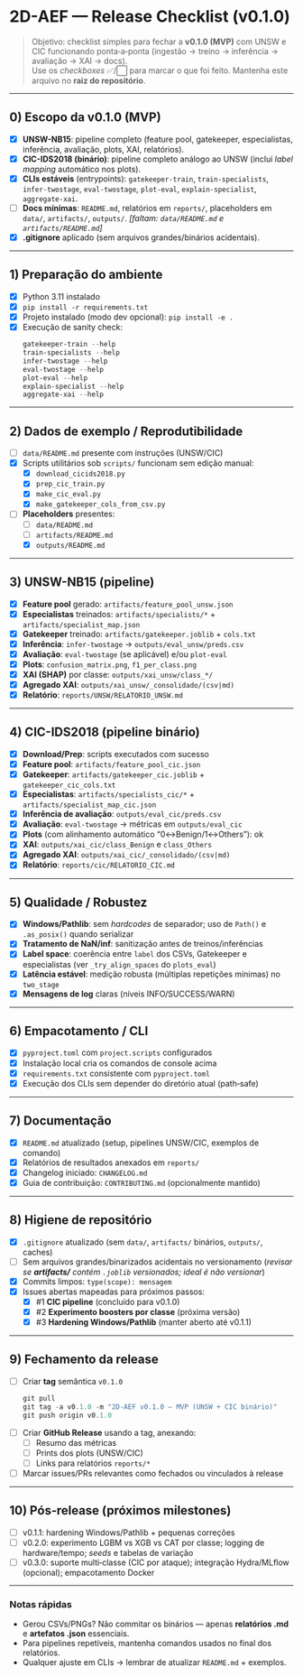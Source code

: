 # 2D-AEF — Release Checklist (v0.1.0)

> Objetivo: checklist simples para fechar a **v0.1.0 (MVP)** com UNSW e CIC funcionando ponta‑a‑ponta (ingestão → treino → inferência → avaliação → XAI → docs).  
> Use os _checkboxes_ ✅/⬜ para marcar o que foi feito. Mantenha este arquivo no **raiz do repositório**.

---

## 0) Escopo da v0.1.0 (MVP)
- [x] **UNSW-NB15**: pipeline completo (feature pool, gatekeeper, especialistas, inferência, avaliação, plots, XAI, relatórios).
- [x] **CIC-IDS2018 (binário)**: pipeline completo análogo ao UNSW (inclui _label mapping_ automático nos plots).
- [x] **CLIs estáveis** (entrypoints): `gatekeeper-train`, `train-specialists`, `infer-twostage`, `eval-twostage`, `plot-eval`, `explain-specialist`, `aggregate-xai`.
- [ ] **Docs mínimas**: `README.md`, relatórios em `reports/`, placeholders em `data/`, `artifacts/`, `outputs/`. _[faltam: `data/README.md` e `artifacts/README.md`]_ 
- [x] **.gitignore** aplicado (sem arquivos grandes/binários acidentais).

---

## 1) Preparação do ambiente
- [x] Python 3.11 instalado
- [x] `pip install -r requirements.txt`
- [x] Projeto instalado (modo dev opcional): `pip install -e .`
- [x] Execução de sanity check:
  ```powershell
  gatekeeper-train --help
  train-specialists --help
  infer-twostage --help
  eval-twostage --help
  plot-eval --help
  explain-specialist --help
  aggregate-xai --help
  ```

---

## 2) Dados de exemplo / Reprodutibilidade
- [ ] `data/README.md` presente com instruções (UNSW/CIC)
- [x] Scripts utilitários sob `scripts/` funcionam sem edição manual:
  - [x] `download_cicids2018.py`
  - [x] `prep_cic_train.py`
  - [x] `make_cic_eval.py`
  - [x] `make_gatekeeper_cols_from_csv.py`
- [ ] **Placeholders** presentes:
  - [ ] `data/README.md`
  - [ ] `artifacts/README.md`
  - [x] `outputs/README.md`

---

## 3) UNSW-NB15 (pipeline)
- [x] **Feature pool** gerado: `artifacts/feature_pool_unsw.json`
- [x] **Especialistas** treinados: `artifacts/specialists/*` + `artifacts/specialist_map.json`
- [x] **Gatekeeper** treinado: `artifacts/gatekeeper.joblib` + `cols.txt`
- [x] **Inferência**: `infer-twostage` → `outputs/eval_unsw/preds.csv`
- [x] **Avaliação**: `eval-twostage` (se aplicável) e/ou `plot-eval`
- [x] **Plots**: `confusion_matrix.png`, `f1_per_class.png`
- [x] **XAI (SHAP)** por classe: `outputs/xai_unsw/class_*/`
- [x] **Agregado XAI**: `outputs/xai_unsw/_consolidado/(csv|md)`
- [x] **Relatório**: `reports/UNSW/RELATORIO_UNSW.md`

---

## 4) CIC-IDS2018 (pipeline binário)
- [x] **Download/Prep**: scripts executados com sucesso
- [x] **Feature pool**: `artifacts/feature_pool_cic.json`
- [x] **Gatekeeper**: `artifacts/gatekeeper_cic.joblib` + `gatekeeper_cic_cols.txt`
- [x] **Especialistas**: `artifacts/specialists_cic/*` + `artifacts/specialist_map_cic.json`
- [x] **Inferência de avaliação**: `outputs/eval_cic/preds.csv`
- [x] **Avaliação**: `eval-twostage` → métricas em `outputs/eval_cic`
- [x] **Plots** (com alinhamento automático “0↔Benign/1↔Others”): ok
- [x] **XAI**: `outputs/xai_cic/class_Benign` e `class_Others`
- [x] **Agregado XAI**: `outputs/xai_cic/_consolidado/(csv|md)`
- [x] **Relatório**: `reports/cic/RELATORIO_CIC.md`

---

## 5) Qualidade / Robustez
- [x] **Windows/Pathlib**: sem _hardcodes_ de separador; uso de `Path()` e `.as_posix()` quando serializar
- [x] **Tratamento de NaN/inf**: sanitização antes de treinos/inferências
- [x] **Label space**: coerência entre `label` dos CSVs, Gatekeeper e especialistas (ver `_try_align_spaces` do `plots_eval`)
- [x] **Latência estável**: medição robusta (múltiplas repetições mínimas) no `two_stage`
- [x] **Mensagens de log** claras (níveis INFO/SUCCESS/WARN)

---

## 6) Empacotamento / CLI
- [x] `pyproject.toml` com `project.scripts` configurados
- [x] Instalação local cria os comandos de console acima
- [x] `requirements.txt` consistente com `pyproject.toml`
- [x] Execução dos CLIs sem depender do diretório atual (path‑safe)

---

## 7) Documentação
- [x] `README.md` atualizado (setup, pipelines UNSW/CIC, exemplos de comando)
- [x] Relatórios de resultados anexados em `reports/`
- [x] Changelog iniciado: `CHANGELOG.md`
- [x] Guia de contribuição: `CONTRIBUTING.md` (opcionalmente mantido)

---

## 8) Higiene de repositório
- [x] `.gitignore` atualizado (sem `data/`, `artifacts/` binários, `outputs/`, caches)
- [ ] Sem arquivos grandes/binarizados acidentais no versionamento (_revisar se **artifacts/** contém `.joblib` versionados; ideal é não versionar_)
- [x] Commits limpos: `type(scope): mensagem`
- [x] Issues abertas mapeadas para próximos passos:
  - [x] #1 **CIC pipeline** (concluído para v0.1.0)
  - [x] #2 **Experimento boosters por classe** (próxima versão)
  - [x] #3 **Hardening Windows/Pathlib** (manter aberto até v0.1.1)

---

## 9) Fechamento da release
- [ ] Criar **tag** semântica `v0.1.0`
  ```powershell
  git pull
  git tag -a v0.1.0 -m "2D-AEF v0.1.0 — MVP (UNSW + CIC binário)"
  git push origin v0.1.0
  ```
- [ ] Criar **GitHub Release** usando a tag, anexando:
  - [ ] Resumo das métricas
  - [ ] Prints dos plots (UNSW/CIC)
  - [ ] Links para relatórios `reports/*`
- [ ] Marcar issues/PRs relevantes como fechados ou vinculados à release

---

## 10) Pós‑release (próximos milestones)
- [ ] v0.1.1: hardening Windows/Pathlib + pequenas correções
- [ ] v0.2.0: experimento LGBM vs XGB vs CAT por classe; logging de hardware/tempo; _seeds_ e tabelas de variação
- [ ] v0.3.0: suporte multi‑classe (CIC por ataque); integração Hydra/MLflow (opcional); empacotamento Docker

---

### Notas rápidas
- Gerou CSVs/PNGs? Não commitar os binários — apenas **relatórios .md** e **artefatos .json** essenciais.
- Para pipelines repetíveis, mantenha comandos usados no final dos relatórios.
- Qualquer ajuste em CLIs → lembrar de atualizar `README.md` + exemplos.
